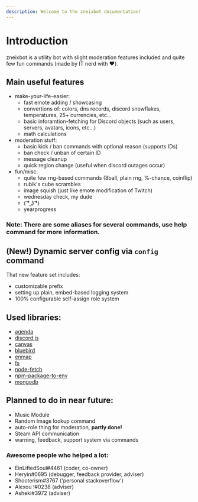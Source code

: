 ```yaml
---
description: Welcome to the zneixbot documentation!
---
```


# Introduction

zneixbot is a utility bot with slight moderation features included and quite few fun commands \(made by IT nerd with ❤️\).

## Main useful features

* make-your-life-easier:
  * fast emote adding / showcasing
  * convertions of: colors, dns records, discord snowflakes, temperatures, 25+ currencies, etc...
  * basic inforamtion-fetching for Discord objects \(such as users, servers, avatars, icons, etc...\)
  * math calculations
* moderation stuff:
  * basic kick / ban commands with optional reason \(supports IDs\)
  * ban check / unban of certain ID
  * message cleanup
  * quick region change \(useful when discord outages occur\)
* fun/misc:
  * quite few rng-based commands \(8ball, plain rng, %-chance, coinflip\)
  * rubik's cube scrambles
  * image squish \(just like emote modification of Twitch\)
  * wednesday check, my dude
  * \( ͡° ͜ʖ ͡°\)
  * yearprogress

### Note: **There are some aliases for several commands, use help command for more information.**

## **\(New!\)** Dynamic server config via `config` command

That new feature set includes:

* customizable prefix
* setting up plain, embed-based logging system
* 100% configurable self-assign role system

## Used libraries:

* [agenda](https://github.com/agenda/agenda)
* [discord.js](https://github.com/discordjs/discord.js)
* [canvas](https://github.com/Automattic/node-canvas)
* [bluebird](https://github.com/petkaantonov/bluebird)
* [enmap](https://enmap.evie.codes/)
* [fs](https://github.com/npm/security-holder)
* [node-fetch](https://www.npmjs.com/package/node-fetch)
* [npm-package-to-env](https://github.com/stefanjudis/npm-package-to-env)
* [mongodb](https://github.com/mongodb/node-mongodb-native)

## Planned to do in near future:

* Music Module 
* Random Image lookup command
* auto-role thing for moderation, **partly done!**
* Steam API communication
* warning, feedback, support system via commands

### Awesome people who helped a lot:

* EinLiftedSoul\#4461 \(coder, co-owner\)
* Heryin\#0695 \(debugger, feedback provider, adviser\)
* Shooterism\#3767 \('personal stackoverflow'\)
* Alexou !\#0238 \(adviser\)
* Asheki\#3972 \(adviser\)

